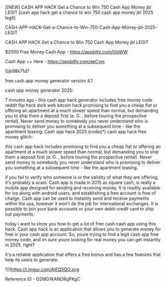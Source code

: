 [[NEW] CASH APP HACK Get a Chance to Win 750 Cash App Money jbl LEGIT [cash app hack get a chance to win 750 cash app money jbl 2025 legit]

CASH-APP-HACK-Get-a-Chance-to-Win-750-Cash-App-Money-jbl-2025-LEGIT

CASH APP HACK Get a Chance to Win 750 Cash App Money jbl LEGIT

$2000 Free Money Cash App -  https://appbitly.com/IVqWW


Cash App ++ Here - https://appbitly.com/aeCym


Gjb98k71d7

free cash app money generator version 4.1

cash app money generator 2025:

7 minutes ago - this cash app hack generator includes free money code reddit flip hack dark web bitcoin hack promising to find you a cheap flat or offering an apartment at a much slower speed than normal, but demanding you to ship them a deposit first (e. G. , before touring the prospective rental). Never send money to somebody you never understand who is promising to deliver you something at a subsequent time - like the apartment leasing. Cash app hack 2025 (codes*) cash app hack free money glitch:

this cash app hack includes promising to find you a cheap flat or offering an apartment at a much slower speed than normal, but demanding you to ship them a deposit first (e. G. , before touring the prospective rental). Never send money to somebody you never understand who is promising to deliver you something at a subsequent time - like the apartment leasing.

if you fail to verify who someone is or the validity of what they are offering, it's probably a scam. Cash app is made in 2015 as square cash, is really a mobile app designed for sending and receiving money. It is readily available for ios along with android users, and establishing a free account is free of charge. Cash app can be used to instantly send and receive payments within the usa, however it won't do the job for international exchanges. It is possible to join your bank accounts or your own debit-credit card to ship out payments.

today i want to show you how to get a lot of free cash cash app using this hack. Cash app hack is an application that allows you to generate money for free in your cash app account. So, youre trying to find a legit cash app free money code, and im sure youre looking for real money you can get instantly in 2025, right?

it's a reliable application that offers a free bonus and has a few features that help its users to generate.

![](https://i.imgur.com/AjEQ5QO.png

Reference ID - O2MG1KANORqPKgC